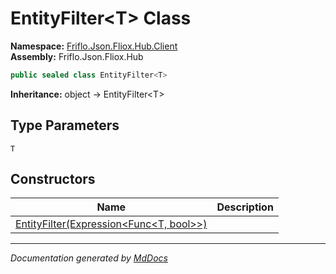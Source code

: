 ﻿<!--  
  <auto-generated>   
    The contents of this file were generated by a tool.  
    Changes to this file may be list if the file is regenerated  
  </auto-generated>   
-->

# EntityFilter\<T\> Class

**Namespace:** [Friflo.Json.Fliox.Hub.Client](../index.md)  
**Assembly:** Friflo.Json.Fliox.Hub

```csharp
public sealed class EntityFilter<T>
```

**Inheritance:** object → EntityFilter\<T\>

## Type Parameters

`T`

## Constructors

| Name                                                                 | Description |
| -------------------------------------------------------------------- | ----------- |
| [EntityFilter(Expression\<Func\<T, bool\>\>)](constructors/index.md) |             |

___

*Documentation generated by [MdDocs](https://github.com/ap0llo/mddocs)*
